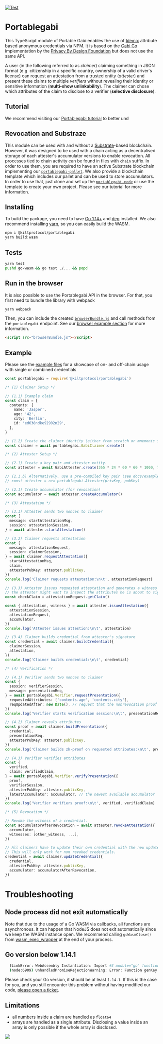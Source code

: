 [![Test](https://github.com/KILTprotocol/portablegabi/workflows/Test/badge.svg)](https://github.com/KILTprotocol/portablegabi/actions)

# Portablegabi

This TypeScript module of Portable Gabi enables the use of [Idemix](http://www.research.ibm.com/labs/zurich/idemix/) attribute based anonymous credentials via NPM. It is based on the [Gabi Go](https://github.com/privacybydesign/gabi) implementation by the [Privacy By Design Foundation](https://privacybydesign.foundation/) but does not use the same API.

A user (in the following referred to as _claimer_) claiming something in JSON format (e.g. citizenship in a specific country, ownership of a valid driver's license) can request an attestation from a trusted entity (_attester_) and present these claims to multiple _verifiers_ without revealing their identity or sensitive information (**multi-show unlinkability**).
The claimer can chose which attributes of the claim to disclose to a verifier (**selective disclosure**).

## Tutorial

We recommend visiting our [Portablegabi tutorial](https://kiltprotocol.github.io/portablegabi-tutorial/) to better und

## Revocation and Substraze

This module can be used with and without a [Substrate](https://www.parity.io/substrate/)-based blockchain.
However, it was designed to be used with a chain acting as a decentralised storage of each attester's accumulator versions to enable revocation.
All processes tied to chain activity can be found in files with `chain` suffix. In order to use them, you are required to have an active Substrate blockchain implementing our [`portablegabi-pallet`](https://github.com/KILTprotocol/portablegabi-pallet).
We also provide a blockchain template which includes our pallet and can be used to store accumulators.
In order to use that, just clone and set up the [`portablegabi-node`](https://github.com/KILTprotocol/portablegabi-node) or use the template to create your own project. Please see our tutorial for more information.

## Installing

To build the package, you need to have [Go 1.14+](https://golang.org/) and [dep](https://github.com/golang/dep) installed. We also recommend installing [yarn](https://yarnpkg.com/getting-started), so you can easily build the WASM.

```bash
npm i @kiltprotocol/portablegabi
yarn build:wasm
```

## Tests

```bash
yarn test
pushd go-wasm && go test ./... && popd
```

## Run in the browser

It is also possible to use the Portablegabi API in the browser.
For that, you first need to bundle the library with webpack

```bash
yarn webpack
```

Then, you can include the created [`browserBundle.js`](docs/examples/browser/browserBundle.js) and call methods from the `portablegabi` endpoint.
See our [browser example section](docs/examples/README.md#run-in-the-browser) for more information.

```html
<script src="browserBundle.js"></script>
```

## Example

Please see the [example files](docs/examples/) for a showcase of on- and off-chain usage with single or combined credentials.

```typescript
const portablegabi = require('@kiltprotocol/portablegabi')

/* (1) Claimer Setup */

// (1.1) Example claim
const claim = {
  contents: {
    name: 'Jasper',
    age: '42',
    city: 'Berlin',
    id: 'ed638ndke92902n29',
  },
}

// (1.2) Create the claimer identity (either from scratch or mnemonic seed).
const claimer = await portablegabi.GabiClaimer.create()

/* (2) Attester Setup */

// (2.1) Create a key pair and attester entity.
const attester = await GabiAttester.create(365 * 24 * 60 * 60 * 1000, 70) // takes very long due to finding safe prime numbers (~10-20 minutes)

// (2.1.b) Alternatively, use a pre-compiled key pair (see docs/examples)
// const attester = new portablegabi.Attester(privKey, pubKey)

// (2.1) Create accumulator (for revocation)
const accumulator = await attester.createAccumulator()

/* (3) Attestation */

// (3.1) Attester sends two nonces to claimer
const {
  message: startAttestationMsg,
  session: attestationSession,
} = await attester.startAttestation()

// (3.2) Claimer requests attestation
const {
  message: attestationRequest,
  session: claimerSession,
} = await claimer.requestAttestation({
  startAttestationMsg,
  claim,
  attesterPubKey: attester.publicKey,
})
console.log('Claimer requests attestation:\n\t', attestationRequest)

// (3.3) Attester issues requested attestation and generates a witness which can be used to revoke the attestation
// the attester might want to inspect the attributes he is about to sign
const checkClaim = attestationRequest.getClaim()

const { attestation, witness } = await attester.issueAttestation({
  attestationSession,
  attestationRequest,
  accumulator,
})
console.log('Attester issues attestion:\n\t', attestation)

// (3.4) Claimer builds credential from attester's signature
const credential = await claimer.buildCredential({
  claimerSession,
  attestation,
})
console.log('Claimer builds credential:\n\t', credential)

/* (4) Verification */

// (4.1) Verifier sends two nonces to claimer
const {
  session: verifierSession,
  message: presentationReq,
} = await portablegabi.Verifier.requestPresentation({
  requestedAttributes: ['contents.age', 'contents.city'],
  reqUpdatedAfter: new Date(), // request that the nonrevocation proof contains an accumulator which was created after this date or that the accumulator is the newest available
})
console.log('Verifier starts verification session:\n\t', presentationReq)

// (4.2) Claimer reveals attributes
const proof = await claimer.buildPresentation({
  credential,
  presentationReq,
  attesterPubKey: attester.publicKey,
})
console.log('Claimer builds zk-proof on requested attributes:\n\t', proof)

// (4.3) Verifier verifies attributes
const {
  verified,
  claim: verifiedClaim,
} = await portablegabi.Verifier.verifyPresentation({
  proof,
  verifierSession,
  attesterPubKey: attester.publicKey,
  latestAccumulator: accumulator, // the newest available accumulator
})
console.log('Verifier verifiers proof:\n\t', verified, verifiedClaim)

/* (5) Revocation */

// Revoke the witness of a credential.
const accumulatorAfterRevocation = await attester.revokeAttestation({
  accumulator,
  witnesses: [other_witness, ...],
})

// All claimers have to update their own credential with the new update.
// This will only work for non revoked credentials.
credential = await claimer.updateCredential({
  credential,
  attesterPubKey: attester.publicKey,
  accumulator: accumulatorAfterRevocation,
})
```

# Troubleshooting

## Node process did not exit automatically

Note that due to the usage of a Go WASM via callbacks, all functions are asynchronous. It can happen that NodeJS does not exit automatically since we keep the WASM instance open. We recommend calling `goWasmClose()` from [wasm_exec_wrapper](src/wasm/wasm_exec_wrapper.ts) at the end of your process.

## Go version below 1.14.1

```bash
  [LinkError: WebAssembly Instantiation: Import #3 module="go" function="runtime.nanotime" error: function import requires a callable]
  (node:6909) UnhandledPromiseRejectionWarning: Error: Function genKey missing in WASM
```

Please check your Go version, it should be at least `1.14.1`. If this is the case for you, and you still encounter this problem without having modified our code, [please open a ticket](https://github.com/KILTprotocol/portablegabi/issues/new).

## Limitations

- all numbers inside a claim are handled as `float64`
- arrays are handled as a single attribute. Disclosing a value inside an array is only possible if the whole array is disclosed.

![](./web3_foundation_grants_badge_black.svg)
